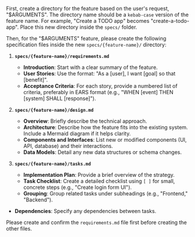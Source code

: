 First, create a directory for the feature based on the user's request, "$ARGUMENTS". The directory name should be a `kebab-case` version of the feature name. For example, "Create a TODO app" becomes "create-a-todo-app". Place this new directory inside the `specs/` folder.

Then, for the "$ARGUMENTS" feature, please create the following specification files inside the new `specs/{feature-name}/` directory:

1.  **`specs/{feature-name}/requirements.md`**
    *   **Introduction**: Start with a clear summary of the feature.
    *   **User Stories**: Use the format: "As a [user], I want [goal] so that [benefit]".
    *   **Acceptance Criteria**: For each story, provide a numbered list of criteria, preferably in EARS format (e.g., "WHEN [event] THEN [system] SHALL [response]").

2.  **`specs/{feature-name}/design.md`**
    *   **Overview**: Briefly describe the technical approach.
    *   **Architecture**: Describe how the feature fits into the existing system. Include a Mermaid diagram if it helps clarity.
    *   **Components and Interfaces**: List new or modified components (UI, API, database) and their interactions.
    *   **Data Models**: Detail any new data structures or schema changes.

3.  **`specs/{feature-name}/tasks.md`**
    *   **Implementation Plan**: Provide a brief overview of the strategy.
    *   **Task Checklist**: Create a detailed checklist using `[ ]` for small, concrete steps (e.g., "Create login form UI").
    *   **Grouping**: Group related tasks under subheadings (e.g., "Frontend," "Backend").
*   **Dependencies**: Specify any dependencies between tasks.

Please create and confirm the `requirements.md` file first before creating the other files.
